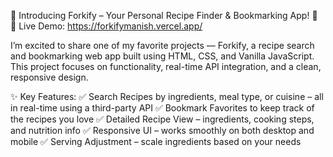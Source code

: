 🍴 Introducing Forkify – Your Personal Recipe Finder & Bookmarking App! 🚀
🔗 Live Demo: https://forkifymanish.vercel.app/

I’m excited to share one of my favorite projects — Forkify, a recipe search and bookmarking web app built using HTML, CSS, and Vanilla JavaScript. This project focuses on functionality, real-time API integration, and a clean, responsive design.

✨ Key Features:
✅ Search Recipes by ingredients, meal type, or cuisine – all in real-time using a third-party API
✅ Bookmark Favorites to keep track of the recipes you love
✅ Detailed Recipe View – ingredients, cooking steps, and nutrition info
✅ Responsive UI – works smoothly on both desktop and mobile
✅ Serving Adjustment – scale ingredients based on your needs
